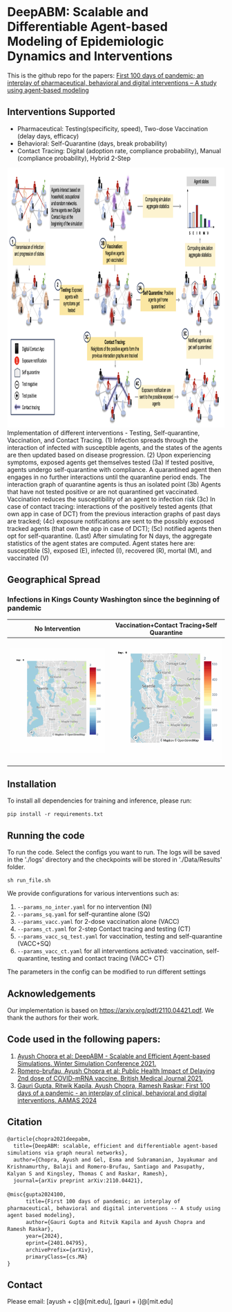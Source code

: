 # DeepABM: Scalable and Differentiable Agent-based Modeling of Epidemiologic Dynamics and Interventions

This is the github repo for the papers: [First 100 days of pandemic; an interplay of pharmaceutical, behavioral and digital interventions – A study using agent-based modeling](https://arxiv.org/abs/2401.04795)

## Interventions Supported

- Pharmaceutical: Testing(specificity, speed), Two-dose Vaccination (delay days, efficacy)
- Behavioral: Self-Quarantine (days, break probability)
- Contact Tracing: Digital (adoption rate, compliance probability), Manual (compliance probability), Hybrid 2-Step
  
<img src = "assets/pipeline_final.png" height = 600><br />
 Implementation of different interventions - Testing, Self-quarantine, Vaccination, and Contact Tracing. (1) Infection
spreads through the interaction of infected with susceptible agents, and the states of the agents are then updated based on
disease progression. (2) Upon experiencing symptoms, exposed agents get themselves tested (3a) If tested positive, agents
undergo self-quarantine with compliance. A quarantined agent then engages in no further interactions until the quarantine
period ends. The interaction graph of quarantine agents is thus an isolated point (3b) Agents that have not tested positive or
are not quarantined get vaccinated. Vaccination reduces the susceptibility of an agent to infection risk (3c) In case of contact
tracing: interactions of the positively tested agents (that own app in case of DCT) from the previous interaction graphs of past
days are tracked; (4c) exposure notifications are sent to the possibly exposed tracked agents (that own the app in case of DCT);
(5c) notified agents then opt for self-quarantine. (Last) After simulating for N days, the aggregate statistics of the agent states
are computed. Agent states here are: susceptible (S), exposed (E), infected (I), recovered (R), mortal (M), and vaccinated (V)

## Geographical Spread
### Infections in Kings County Washington since the beginning of pandemic
No Intervention            |  Vaccination+Contact Tracing+Self Quarantine
:-------------------------:|:-------------------------:
![](assets/no_inter.gif) | ![](assets/vacc_ct.gif)

## Installation

To install all dependencies for training and inference, please run:

```
pip install -r requirements.txt
```

## Running the code
To run the code. Select the configs you want to run. The logs will be saved in the './logs' directory and the checkpoints will be stored in './Data/Results' folder.
```
sh run_file.sh
```
We provide configurations for various interventions such as:
1. `--params_no_inter.yaml` for no intervention (NI)
2. `--params_sq.yaml` for self-qurantine alone (SQ)
3. `--params_vacc.yaml` for 2-dose vaccination alone (VACC)
4. `--params_ct.yaml` for 2-step Contact tracing and testing (CT)
5. `--params_vacc_sq_test.yaml` for vaccination, testing and self-quarantine (VACC+SQ)
6. `--params_vacc_ct.yaml` for all interventions activated: vaccination, self-quarantine, testing and contact tracing (VACC+ CT)
    
The parameters in the config can be modified to run different settings
## Acknowledgements

Our implementation is based on https://arxiv.org/pdf/2110.04421.pdf. We thank the authors for their work.

## Code used in the following papers:
1. [Ayush Chopra et al: DeepABM - Scalable and Efficient Agent-based Simulations. Winter Simulation Conference 2021.](https://arxiv.org/abs/2110.04421)
2. [Romero-brufau, Ayush Chopra et al: Public Health Impact of Delaying 2nd dose of COVID-mRNA vaccine. British Medical Journal 2021.](https://www.bmj.com/content/373/bmj.n1087)
3. [Gauri Gupta, Ritwik Kapila, Ayush Chopra, Ramesh Raskar: First 100 days of a pandemic - an interplay of clinical, behavioral and digital interventions. AAMAS 2024](https://arxiv.org/abs/2401.04795)
## Citation
```
@article{chopra2021deepabm,
  title={DeepABM: scalable, efficient and differentiable agent-based simulations via graph neural networks},
  author={Chopra, Ayush and Gel, Esma and Subramanian, Jayakumar and Krishnamurthy, Balaji and Romero-Brufau, Santiago and Pasupathy, Kalyan S and Kingsley, Thomas C and Raskar, Ramesh},
  journal={arXiv preprint arXiv:2110.04421},

@misc{gupta2024100,
      title={First 100 days of pandemic; an interplay of pharmaceutical, behavioral and digital interventions -- A study using agent based modeling}, 
      author={Gauri Gupta and Ritvik Kapila and Ayush Chopra and Ramesh Raskar},
      year={2024},
      eprint={2401.04795},
      archivePrefix={arXiv},
      primaryClass={cs.MA}
}
```

## Contact
Please email: [ayush + c]@[mit.edu], [gauri + i]@[mit.edu]
